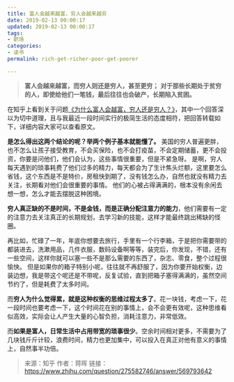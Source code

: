 ```yaml
---
title: 富人会越来越富，穷人会越来越穷
date: 2019-02-13 00:00:17
updated: 2019-02-13 00:00:17
tags: 
- 职场 
categories: 
- 读书 
permalink: rich-get-richer-poor-get-poorer

---
```


> **富人会越来越富，而穷人则还是穷人，甚至更穷；**
> **对于那些长期处于贫穷的人，即使给他们一笔钱，最后往往也会破产，长期陷入贫困。**

<!--more-->

在知乎上看到关于问题[《为什么富人会越富，穷人还是穷人？》](https://www.zhihu.com/question/275582746/answer/569793642)，其中一个回答深以为切中道理，且与我最近一段时间实行的极简生活的态度相符，把回答转载如下，详细内容大家可以查看原文。

**是怎么得出这两个结论的呢？举两个例子基本就能懂了。**
美国的穷人普遍更胖，也不怎么让孩子接受教育，不会买保险，也不会打疫苗，不会定期储蓄，更不会投资，你要是问他们，他们会认为，这些事情很重要，但是不紧急呀。
是啊，穷人每天遇到的琐事耗费了他们过多的精力，每天都会为了生计焦头烂额，这里要怎么省钱，这个东西是不是特价，房租快到期了，没有钱怎么办，自然也就没有精力去关注，长期看对他们会很重要的事情。
他们的心被占得满满的，根本没有余闲去想一想，怎么才能去摆脱这种困境。

**穷人真正缺的不是时间，不是金钱，而是正确分配注意力的能力**，他们需要有一定的注意力去关注真正的长期规划，去学习新的技能，这样才能最终跳出稀缺的怪圈。

再比如，忙碌了一年，年底你想要去旅行，手里有一个行李箱，于是把你需要带的都装进去，洗漱用品，几件衣服，数码设备啊等等，装完后，你发现，不错，还有一些空间，这样你就可以塞一些不是那么需要的东西了，杂志、零食，整个过程很愉快。
但是如果你的箱子特别小呢，往往就不再舒服了，因为你要开始权衡，边装边想，我是带这个呢还是不带呢，反复试验，直到把箱子塞得满满的，虽然空间节约了，但是耗费了太多时间。

而**穷人为什么觉得累，就是这种权衡的思维过程太多了**。花一块钱，考虑一下，花一段时间也要考虑一下，这个时间花在别的事情上，会不会更有效呢，这种思维看似高效，实际会让人产生大量的心智负担，消耗注意力，非常低效。

而**如果是富人，日常生活中占用带宽的琐事很少**。空余时间相对更多，不需要为了几块钱斤斤计较，浪费时间，精力也更加集中，可以投入在真正对他有意义的事情上，自然事半功倍。

>来源：知乎
作者：蒋晖
链接：https://www.zhihu.com/question/275582746/answer/569793642